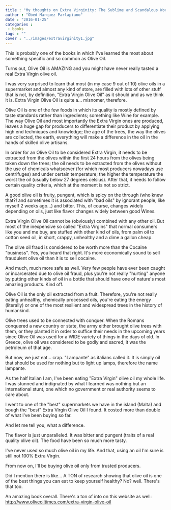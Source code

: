 ```yaml
---
title : "My thoughts on Extra Virginity: The Sublime and Scandalous World of Olive Oil"
author : "Obed Marquez Parlapiano"
date : "2016-01-25"
categories : 
 - books
tags : ""
cover : "../images/extravirginity1.jpg"
---
```


This is probably one of the books in which I've learned the most about something specific and so common as Olive Oil.

Turns out, Olive Oil is AMAZING and you might have never really tasted a real Extra Virgin olive oil.

I was very surprised to learn that most (in my case 9 out of 10) olive oils in a supermarket and almost any kind of store, are filled with lots of other stuff that is not, by definition, "Extra Virgin Olive Oil" as it should and as we think it is. Extra Virgin Olive Oil is quite a... misnomer, therefore.

Olive Oil is one of the few foods in which its quality is mostly defined by taste standards rather than ingredients; something like Wine for example. The way Olive Oil and most importantly the Extra Virgin ones are produced, leaves a huge gap for producers to differentiate their product by applying high end techniques and knowledge; the age of the trees, the way the olives are collected, the earth, everything will make a difference in the oil in the hands of skilled olive artisans.

In order for an Olive Oil to be considered Extra Virgin, it needs to be extracted from the olives within the first 24 hours from the olives being taken down the trees; the oil needs to be extracted from the olives without the use of chemicals whatsoever (for which most producers nowadays use centrifuges) and under certain temperature; the higher the temperature the worst the oil (usually below 27 degrees celsius). After that, it needs to follow certain quality criteria, which at the moment is not so strict.

A good olive oil is fruity, pungent, which is spicy on the through (who knew that?! and sometimes it is associated with "bad oils" by ignorant people, like myself 2 weeks ago...) and bitter. This, of course, changes widely depending on oils, just like flavor changes widely between good Wines.

Extra Virgin Olive Oil cannot be (obviously) combined with any other oil. But most of the inexpensive so called "Extra Virgins" that normal consumers like you and me buy, are stuffed with other kind of oils, from palm oil to cotton seed oil, in short, crappy, unhealthy and a dime a gallon cheap.

The olive oil fraud is considered to be worth more than the Cocaine "business". Yes, you heard that right. It's more economically sound to sell fraudulent olive oil than it is to sell cocaine.

And much, much more safe as well. Very few people have ever been caught or incarcerated due to olive oil fraud, plus you're not really "hurting" anyone by putting other kinds of oil in a bottle that should have one of nature's most amazing products. Kind off.

Olive Oil is the only oil extracted from a fruit. Therefore, you're not really eating unhealthy, chemically processed oils, you're eating the energy (literally) or one of the most resilient and widespread trees in the history of humankind.

Olive trees used to be connected with conquer. When the Romans conquered a new country or state, the army either brought olive trees with them, or they planted it in order to suffice their needs in the upcoming years since Olive Oil was used for a WIDE variety of things in the days of old. In Greece, olive oil was considered to be godly and sacred, it was the petroleum of that age.

But now, we just eat... crap. "Lampante" as italians called it. It is simply oil that should be used for nothing but to light up lamps, therefore the name lampante.

As the half Italian I am, I've been eating "Extra Virgin" olive oil my whole life. I was stunned and indignated by what I learned was nothing but an international stunt, one which no government or real authority seems to care about.

I went to one of the "best" supermarkets we have in the island (Malta) and bough the "best" Extra Virgin Olive Oil I found. It costed more than double of what I've been buying so far.

And let me tell you, what a difference.

The flavor is just unparalleled. It was bitter and pungent (traits of a real quality olive oil). The food have been so much more tasty.

I've never used so much olive oil in my life. And that, using an oil I'm sure is still not 100% Extra Virgin.

From now on, I'll be buying olive oil only from trusted producers.

Did I mention there is like... A TON of research showing that olive oil is one of the best things you can eat to keep yourself healthy? No? well. There's that too.

An amazing book overall. There's a ton of into on this website as well: http://www.oliveoiltimes.com/extra-virgin-olive-oil
